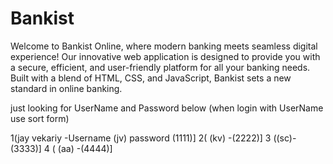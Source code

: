 # Bankist
Welcome to Bankist Online, where modern banking meets seamless digital experience! Our innovative web application is designed to provide you with a secure, efficient, and user-friendly platform for all your banking needs. Built with a blend of HTML, CSS, and JavaScript, Bankist sets a new standard in online banking.

 
just looking for UserName and Password below (when login with UserName use sort form)
       
 1(jay vekariy -Username (jv)  password (1111)]
2(  (kv) -(2222)] 
  3 ((sc)-(3333)] 
4 ( (aa) -(4444)]


